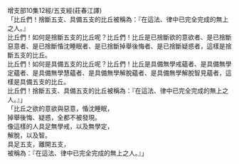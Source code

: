 增支部10集12經/五支經(莊春江譯)  
「比丘們！捨斷五支、具備五支的比丘被稱為：『在這法、律中已完全完成的無上之人。』  
比丘們！如何是捨斷五支的比丘呢？比丘們！比丘是已捨斷欲的意欲者、是已捨斷惡意者、是已捨斷惛沈睡眠者、是已捨斷掉舉後悔者、是已捨斷疑惑者，這樣是捨斷五支的比丘。  
比丘們！如何是具備五支的比丘呢？比丘們！比丘是具備無學戒蘊者、是具備無學定蘊者、是具備無學慧蘊者、是具備無學解脫蘊者、是具備無學解脫智見蘊者，這樣是具備五支的比丘。  
比丘們！捨斷五支、具備五支的比丘被稱為：『在這法、律中已完全完成的無上之人。』」  
「比丘之欲的意欲與惡意，惛沈睡眠，  
掉舉後悔、疑惑，全都不被發現。  
像這樣的人具足無學戒，以及無學定，  
解脫，以及智。  
具足五支，離開五支，  
被稱為：『在這法、律中已完全完成的無上之人。』」  
  
